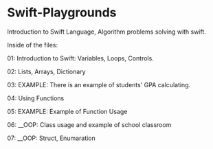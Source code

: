 # Swift-Playgrounds
Introduction to Swift Language, Algorithm problems solving with swift. 

Inside of the files:

  01: Introduction to Swift: Variables, Loops, Controls.
  
  02: Lists, Arrays, Dictionary
  
  03: EXAMPLE: There is an example of students' GPA calculating. 

  04: Using Functions
  
  05: EXAMPLE: Example of Function Usage

  06: __OOP: Class usage and example of school classroom 
  
  07: __OOP: Struct, Enumaration
